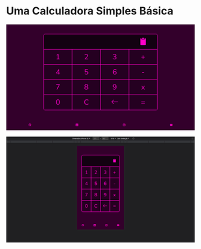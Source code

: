# Uma Calculadora Simples Básica

<div align="center">

![Design preview for the project](design/calculator.jpg)

![Design preview for the project](design/mobile-calculator.jpg)

</div>
